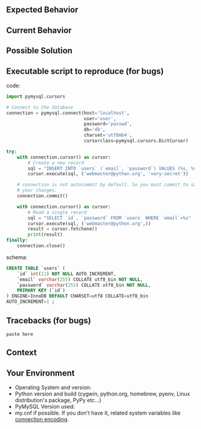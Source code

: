 <!--- Provide a general summary of the issue in the Title above -->

<!---
IMPORTANT NOTE:
This project is maintained one busy person having frail wife and infant daughter.
My time and energy is very limited resource. I'm not teacher or free tech support.
Don't ask a question here.  Don't file an issue until you believe it's a not problem of your code.
Search friendly volunteer who can teach you or review your code on ML or Q&A site.

See also: https://medium.com/@methane/why-you-must-not-ask-questions-on-github-issues-51d741d83fde
--->


## Expected Behavior
<!--- If you're describing a bug, tell us what should happen -->
<!--- If you're suggesting a change/improvement, tell us how it should work -->

## Current Behavior
<!--- If describing a bug, tell us what happens instead of the expected behavior -->
<!--- If suggesting a change/improvement, explain the difference from current behavior -->

## Possible Solution
<!--- Not obligatory, but suggest a fix/reason for the bug, -->
<!--- or ideas how to implement the addition or change -->

## Executable script to reproduce (for bugs)

<!--- Overwrite following code and schema --->

code:
```python
import pymysql.cursors

# Connect to the database
connection = pymysql.connect(host='localhost',
                             user='user',
                             password='passwd',
                             db='db',
                             charset='utf8mb4',
                             cursorclass=pymysql.cursors.DictCursor)

try:
    with connection.cursor() as cursor:
        # Create a new record
        sql = "INSERT INTO `users` (`email`, `password`) VALUES (%s, %s)"
        cursor.execute(sql, ('webmaster@python.org', 'very-secret'))

    # connection is not autocommit by default. So you must commit to save
    # your changes.
    connection.commit()

    with connection.cursor() as cursor:
        # Read a single record
        sql = "SELECT `id`, `password` FROM `users` WHERE `email`=%s"
        cursor.execute(sql, ('webmaster@python.org',))
        result = cursor.fetchone()
        print(result)
finally:
    connection.close()
```

schema:
```sql
CREATE TABLE `users` (
    `id` int(11) NOT NULL AUTO_INCREMENT,
    `email` varchar(255) COLLATE utf8_bin NOT NULL,
    `password` varchar(255) COLLATE utf8_bin NOT NULL,
    PRIMARY KEY (`id`)
) ENGINE=InnoDB DEFAULT CHARSET=utf8 COLLATE=utf8_bin
AUTO_INCREMENT=1 ;
```

## Tracebacks (for bugs)

```
paste here
```

## Context
<!--- How has this issue affected you? What are you trying to accomplish? -->
<!--- Providing context helps us come up with a solution that is most useful in the real world -->

## Your Environment
<!--- Include as many relevant details about the environment you experienced the bug in -->

* Operating System and version:
* Python version and build (cygwin, python.org, homebrew, pyenv, Linux distribution's package, PyPy etc...)
* PyMySQL Version used:
* my.cnf if possible.  If you don't have it, related system variables like [connection encoding](https://dev.mysql.com/doc/refman/5.6/en/charset-connection.html).
